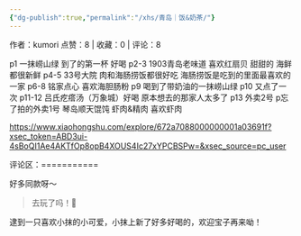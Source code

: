 ```yaml
---
{"dg-publish":true,"permalink":"/xhs/青岛｜饭&奶茶/"}
---
```


作者：kumori
点赞：8   |   收藏：0   |   评论：8

p1 一抹崂山绿 到了的第一杯 好喝
p2-3 1903青岛老味道 喜欢红扇贝 甜甜的 海鲜都很新鲜
p4-5 33号大院 肉和海肠捞饭都很好吃 海肠捞饭是吃到的里面最喜欢的一家
p6-8 铭家点心 喜欢海胆肠粉
p9 喝到了带奶油的一抹崂山绿
p10 又点了一次
p11-12 吕氏疙瘩汤（万象城）好喝 原本想去的那家人太多了
p13 外卖2号
p忘了拍的外卖1号 琴岛顺天馄饨 虾肉&精肉 喜欢虾肉

https://www.xiaohongshu.com/explore/672a7088000000001a03691f?xsec_token=ABD3ui-4sBoQI1Ae4AKTfOp8opB4XOUS4Ic27xYPCBSPw=&xsec_source=pc_user

评论区：===========

好多同款呀～

> 去玩了吗！🥺

逮到一只喜欢小抹的小可爱，小抹上新了好多好喝的，欢迎宝子再来呦！

